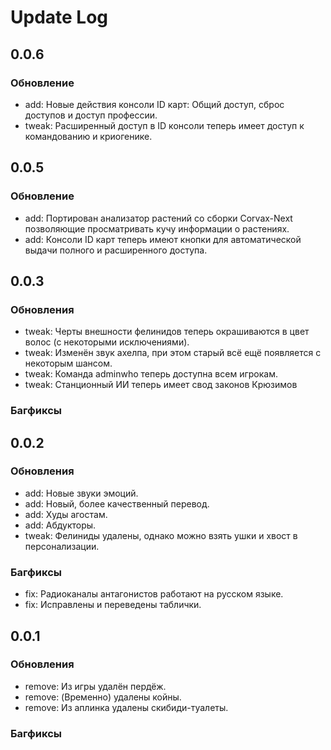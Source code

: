 # Update Log

## 0.0.6
### Обновление
- add: Новые действия консоли ID карт: Общий доступ, сброс доступов и доступ профессии.
- tweak: Расширенный доступ в ID консоли теперь имеет доступ к командованию и криогенике.

## 0.0.5

### Обновление

- add: Портирован анализатор растений со сборки Corvax-Next позволяющие просматривать кучу информации о растениях.
- add: Консоли ID карт теперь имеют кнопки для автоматической выдачи полного и расширенного доступа.

## 0.0.3

### Обновления

- tweak: Черты внешности фелинидов теперь окрашиваются в цвет волос (с некоторыми исключениями).
- tweak: Изменён звук ахелпа, при этом старый всё ещё появляется с некоторым шансом.
- tweak: Команда adminwho теперь доступна всем игрокам.
- tweak: Станционный ИИ теперь имеет свод законов Крюзимов

### Багфиксы

## 0.0.2

### Обновления

- add: Новые звуки эмоций.
- add: Новый, более качественный перевод.
- add: Худы агостам.
- add: Абдукторы.
- tweak: Фелиниды удалены, однако можно взять ушки и хвост в персонализации.

### Багфиксы

- fix: Радиоканалы антагонистов работают на русском языке.
- fix: Исправлены и переведены таблички.

## 0.0.1

### Обновления

- remove: Из игры удалён пердёж.
- remove: (Временно) удалены койны.
- remove: Из аплинка удалены скибиди-туалеты.

### Багфиксы
